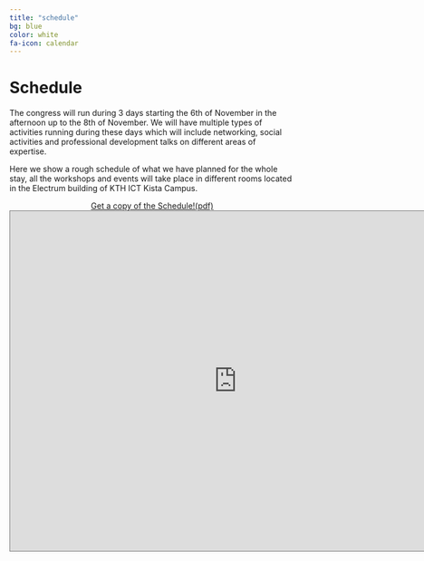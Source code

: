 ```yaml
---
title: "schedule"
bg: blue
color: white
fa-icon: calendar
---
```


# Schedule

The congress will run during 3 days starting the 6th of November in the afternoon up to the 8th of November. We will 
have multiple types of activities running during these days which will include networking, social activities and 
professional development talks on different areas of expertise.

Here we show a rough schedule of what we have planned for the whole stay, all the workshops and events will take 
place in different rooms located in the Electrum building of KTH ICT Kista Campus.

<div style="text-align: center">
<a href="files/NordicSYP15_Leaflet_Ver-3.0.pdf" class="btn btn-primary btn-lg active" role="button">Get a copy of the 
Schedule!(pdf)</a>
</div>


<div class="responsive-iframe-container big-container">
<iframe src="https://www.google.com/calendar/embed?dates=20151106/20151108&title=Nordic%20SYP%202015&mode=AGENDA&amp; height=600&amp;wkst=1&amp;bgcolor=%23FFFFFF&amp;src=nordicsyp15%40gmail.com&amp;color=%231B887A&amp;ctz=Europe%2FStockholm" style=" border:solid 1px #777 " width="800" height="600" frameborder="0" scrolling="no"></iframe>
</div>
